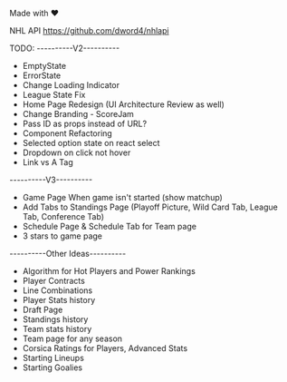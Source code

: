 Made with ❤️


NHL API
https://github.com/dword4/nhlapi

TODO:
----------V2----------
- EmptyState
- ErrorState
- Change Loading Indicator
- League State Fix
- Home Page Redesign (UI Architecture Review as well)
- Change Branding - ScoreJam
- Pass ID as props instead of URL?
- Component Refactoring
- Selected option state on react select
- Dropdown on click not hover
- Link vs A Tag

----------V3----------
- Game Page When game isn't started (show matchup)
- Add Tabs to Standings Page (Playoff Picture, Wild Card Tab, League Tab, Conference Tab)
- Schedule Page & Schedule Tab for Team page
- 3 stars to game page

----------Other Ideas----------
- Algorithm for Hot Players and Power Rankings
- Player Contracts
- Line Combinations
- Player Stats history
- Draft Page
- Standings history
- Team stats history
- Team page for any season
- Corsica Ratings for Players, Advanced Stats
- Starting Lineups
- Starting Goalies
